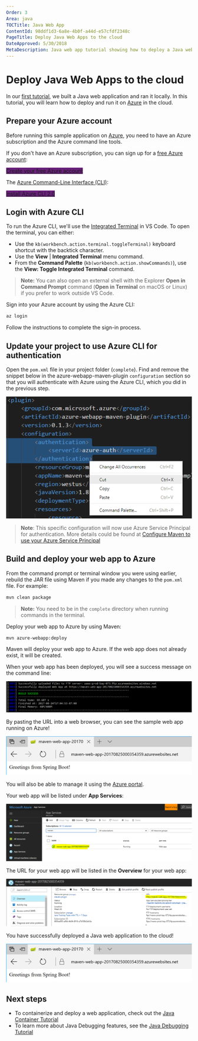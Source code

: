 ```yaml
---
Order: 3
Area: java
TOCTitle: Java Web App
ContentId: 98ddf1d3-6a8e-4b0f-a44d-e57cfdf2348c
PageTitle: Deploy Java Web Apps to the cloud
DateApproved: 5/30/2018
MetaDescription: Java web app tutorial showing how to deploy a Java web app to Azure
---
```

# Deploy Java Web Apps to the cloud

In our [first tutorial](/docs/java/java-tutorial.md), we built a Java web application and ran it locally. In this tutorial, you will learn how to deploy and run it on [Azure](https://azure.microsoft.com) in the cloud.

## Prepare your Azure account

Before running this sample application on [Azure](https://azure.microsoft.com), you need to have an Azure subscription and the Azure command line tools.

If you don't have an Azure subscription, you can sign up for a [free Azure account](https://azure.microsoft.com/pricing/free-trial/):

<a class="tutorial-next-btn" href="https://azure.microsoft.com/pricing/free-trial/" target="_blank" style="background-color:#68217A">Create your free Azure account</a>

The [Azure Command-Line Interface (CLI)](https://docs.microsoft.com/cli/azure/overview):

<a class="tutorial-next-btn" href="https://docs.microsoft.com/cli/azure/install-azure-cli" target="_blank" style="background-color:#68217A">Install Azure CLI 2.0</a>

## Login with Azure CLI

To run the Azure CLI, we'll use the [Integrated Terminal](/docs/editor/integrated-terminal.md) in VS Code. To open the terminal, you can either:

* Use the `kb(workbench.action.terminal.toggleTerminal)` keyboard shortcut with the backtick character.
* Use the **View** | **Integrated Terminal** menu command.
* From the **Command Palette** (`kb(workbench.action.showCommands)`), use the **View: Toggle Integrated Terminal** command.

> **Note:** You can also open an external shell with the Explorer **Open in Command Prompt** command (**Open in Terminal** on macOS or Linux) if you prefer to work outside VS Code.

Sign into your Azure account by using the Azure CLI:

```bash
az login
```

Follow the instructions to complete the sign-in process.

## Update your project to use Azure CLI for authentication

Open the `pom.xml` file in your project folder (`complete`). Find and remove the snippet below in the azure-webapp-maven-plugin `configuration` section so that you will authenticate with Azure using the Azure CLI, which you did in the previous step.

![Remove Authentication](images/java-webapp/remove-auth.png)

>**Note**: This specific configuration will now use Azure Service Principal for authentication. More details could be found at [Configure Maven to use your Azure Service Principal](https://docs.microsoft.com/azure/app-service/app-service-web-deploy-spring-boot-app-with-maven-plugin#configure-maven-to-use-your-azure-service-principal)

## Build and deploy your web app to Azure

From the command prompt or terminal window you were using earlier, rebuild the JAR file using Maven if you made any changes to the `pom.xml` file. For example:

```bash
mvn clean package
```

> **Note:** You need to be in the `complete` directory when running commands in the terminal.

Deploy your web app to Azure by using Maven:

```bash
mvn azure-webapp:deploy
```

Maven will deploy your web app to Azure. If the web app does not already exist, it will be created.

When your web app has been deployed, you will see a success message on the command line:

![Deploy Success](images/java-webapp/deploy-success.png)

By pasting the URL into a web browser, you can see the sample web app running on Azure!

![Greeting cloud](images/java-webapp/greeting-cloud.png)

You will also be able to manage it using the [Azure portal](https://portal.azure.com/).

Your web app will be listed under **App Services**:

![App Service View](images/java-webapp/app-service-view.png)

The URL for your web app will be listed in the **Overview** for your web app:

![Overview](images/java-webapp/overview.png)

You have successfully deployed a Java web application to the cloud!

![Greeting cloud](images/java-webapp/greeting-cloud.png)

## Next steps

* To containerize and deploy a web application, check out the [Java Container Tutorial](/docs/java/java-container.md)
* To learn more about Java Debugging features, see the [Java Debugging Tutorial](/docs/java/java-debugging.md)
